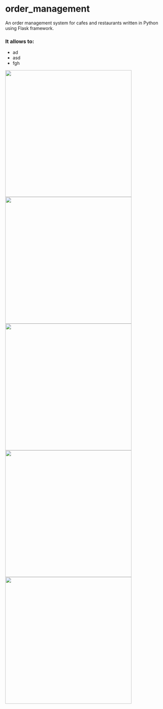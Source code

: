 # order_management
An order management system for cafes and restaurants written in Python using Flask framework.

### It allows to:
* ad
* asd
* fgh

<div>
  <img src="http://leventguner.net/order_management/main_menu.png" height="400" style="float: left;" />
  <img src="http://leventguner.net/order_management/all_tables.png" height="400" style="float: left;" />
  <img src="http://leventguner.net/order_management/table.png" height="400" style="float: left;" />
</div>

<div>
  <img src="http://leventguner.net/order_management/table_add_item.png" height="400" style="float: left;" />
  <img src="http://leventguner.net/order_management/table_get_check.png" height="400" style="float: left;" />
</div>
